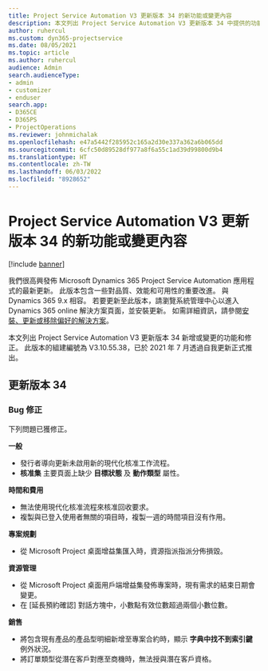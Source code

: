 ```yaml
---
title: Project Service Automation V3 更新版本 34 的新功能或變更內容
description: 本文列出 Project Service Automation V3 更新版本 34 中提供的功能和修正。
author: ruhercul
ms.custom: dyn365-projectservice
ms.date: 08/05/2021
ms.topic: article
ms.author: ruhercul
audience: Admin
search.audienceType:
- admin
- customizer
- enduser
search.app:
- D365CE
- D365PS
- ProjectOperations
ms.reviewer: johnmichalak
ms.openlocfilehash: e47a5442f285952c165a2d30e337a362a6b065dd
ms.sourcegitcommit: 6cfc50d89528df977a8f6a55c1ad39d99800d9b4
ms.translationtype: HT
ms.contentlocale: zh-TW
ms.lasthandoff: 06/03/2022
ms.locfileid: "8928652"
---
```

# <a name="whats-new-or-changed-in-project-service-automation-update-release-34-v3"></a>Project Service Automation V3 更新版本 34 的新功能或變更內容

[!include [banner](../includes/psa-now-project-operations.md)]

我們很高興發佈 Microsoft Dynamics 365 Project Service Automation 應用程式的最新更新。 此版本包含一些對品質、效能和可用性的重要改進。 與 Dynamics 365 9.x 相容。 若要更新至此版本，請瀏覽系統管理中心以進入 Dynamics 365 online 解決方案頁面，並安裝更新。 如需詳細資訊，請參閱[安裝、更新或移除偏好的解決方案](/power-platform/admin/install-remove-preferred-solution)。

本文列出 Project Service Automation V3 更新版本 34 新增或變更的功能和修正。 此版本的組建編號為 V3.10.55.38，已於 2021 年 7 月透過自我更新正式推出。

## <a name="update-release-34"></a>更新版本 34

### <a name="bug-fixes"></a>Bug 修正
下列問題已獲修正。

**一般**

- 發行者導向更新未啟用新的現代化核准工作流程。
- **核准集** 主要頁面上缺少 **目標狀態** 及 **動作類型** 屬性。

**時間和費用**

- 無法使用現代化核准流程來核准回收要求。
- 複製與已登入使用者無關的項目時，複製一週的時間項目沒有作用。

**專案規劃**

- 從 Microsoft Project 桌面增益集匯入時，資源指派指派分佈損毀。

**資源管理**

- 從 Microsoft Project 桌面用戶端增益集發佈專案時，現有需求的結束日期會變更。
- 在 [延長預約確認] 對話方塊中，小數點有效位數超過兩個小數位數。

**銷售**

- 將包含現有產品的產品型明細新增至專案合約時，顯示 **字典中找不到索引鍵** 例外狀況。
- 將訂單類型從潛在客戶對應至商機時，無法授與潛在客戶資格。
